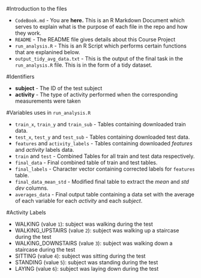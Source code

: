 #Introduction to the files

* `CodeBook.md` - You are __here.__ This is an R Markdown Document which serves to explain what is the purpose of each file in the repo and how they work.
* `README` - The README file gives details about this Course Project
* `run_analysis.R` - This is an R Script which performs certain functions that are explanined below.
* `output_tidy_avg_data.txt` - This is the output of the final task in the `run_analysis.R` file. This is in the form of a tidy dataset.

#Identifiers

* **subject** - The ID of the test subject
* **activity** - The type of activity performed when the corresponding measurements were taken

#Variables uses in `run_analysis.R`
* `train_x`, `train_y` and `train_sub` - Tables containing downloaded train data.
* `test_x`, `test_y` and `test_sub` - Tables containing downloaded test data.
* `features` and `activity_labels` - Tables containing downloaded *features* and *activity* labels data.
* `train` and `test` - Combined Tables for all train and test data respectively.
* `final_data` - Final combined table of train and test tables.
* `final_labels` - Character vector containing corrected labels for `features` table.
* `final_data_mean_std` - Modified final table to extract the *mean* and *std dev* columns.
* `averages_data` - Final output table containing a data set with the average of each variable for each *activity* and each *subject*.

#Activity Labels

* WALKING (value `1`): subject was walking during the test
* WALKING_UPSTAIRS (value `2`): subject was walking up a staircase during the test
* WALKING_DOWNSTAIRS (value `3`): subject was walking down a staircase during the test
* SITTING (value `4`): subject was sitting during the test
* STANDING (value `5`): subject was standing during the test
* LAYING (value `6`): subject was laying down during the test
